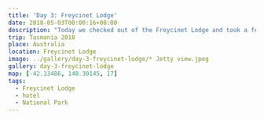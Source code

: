 ```yaml
---
title: 'Day 3: Freycinet Lodge'
date: 2018-05-03T00:00:16+00:00
description: "Today we checked out of the Freycinet Lodge and took a few photos around the Lodge including Richardson's Beach."
trip: Tasmania 2018
place: Australia
location: Freycinet Lodge
image: ../gallery/day-3-freycinet-lodge/* Jetty view.jpeg
gallery: day-3-freycinet-lodge
map: [-42.13486, 148.30145, 17]
tags:
  - Freycinet Lodge
  - hotel
  - National Park
---
```

